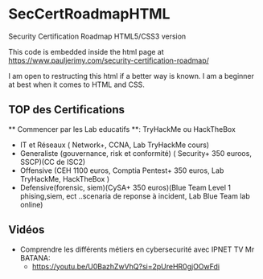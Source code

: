 # SecCertRoadmapHTML
Security Certification Roadmap HTML5/CSS3 version

This code is embedded inside the html page at https://www.pauljerimy.com/security-certification-roadmap/

I am open to restructing this html if a better way is known. I am a beginner at best when it comes to HTML and CSS.

## TOP des Certifications
** Commencer par les Lab educatifs **: TryHackMe ou HackTheBox

- IT et Réseaux ( Network+, CCNA, Lab TryHackMe cours)
- Generaliste (gouvernance, risk et conformité) ( Security+ 350 euroos, SSCP)(CC de ISC2)
- Offensive (CEH  1100 euros, Comptia Pentest+ 350 euros, Lab  TryHackMe, HackTheBox )
- Defensive(forensic, siem)(CySA+ 350 euros)(Blue Team Level 1  phising,siem, ect ..scenaria de reponse à incident, Lab Blue Team lab online)
  
## Vidéos

- Comprendre les différents métiers en cybersecurité avec IPNET TV Mr BATANA:
  * https://youtu.be/U0BazhZwVhQ?si=2pUreHR0gjOOwFdi

